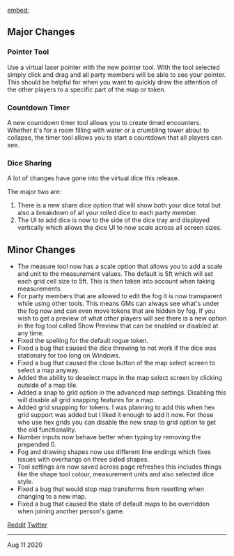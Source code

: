 [embed:](https://www.youtube.com/embed/i4JvZboAPhQ)

## Major Changes

### Pointer Tool

Use a virtual laser pointer with the new pointer tool. With the tool selected simply click and drag and all party members will be able to see your pointer. This should be helpful for when you want to quickly draw the attention of the other players to a specific part of the map or token.

### Countdown Timer

A new countdown timer tool allows you to create timed encounters. Whether it's for a room filling with water or a crumbling tower about to collapse, the timer tool allows you to start a countdown that all players can see.

### Dice Sharing

A lot of changes have gone into the virtual dice this release.

The major two are:

1. There is a new share dice option that will show both your dice total but also a breakdown of all your rolled dice to each party member.
2. The UI to add dice is now to the side of the dice tray and displayed vertically which allows the dice UI to now scale across all screen sizes.

## Minor Changes

- The measure tool now has a scale option that allows you to add a scale and unit to the measurement values. The default is 5ft which will set each grid cell size to 5ft. This is then taken into account when taking measurements.
- For party members that are allowed to edit the fog it is now transparent while using other tools. This means GMs can always see what's under the fog now and can even move tokens that are hidden by fog. If you wish to get a preview of what other players will see there is a new option in the fog tool called Show Preview that can be enabled or disabled at any time.
- Fixed the spelling for the default rogue token.
- Fixed a bug that caused the dice throwing to not work if the dice was stationary for too long on Windows.
- Fixed a bug that caused the close button of the map select screen to select a map anyway.
- Added the ability to deselect maps in the map select screen by clicking outside of a map tile.
- Added a snap to grid option in the advanced map settings. Disabling this will disable all grid snapping features for a map.
- Added grid snapping for tokens. I was planning to add this when hex grid support was added but I liked it enough to add it now. For those who use hex grids you can disable the new snap to grid option to get the old functionality.
- Number inputs now behave better when typing by removing the prepended 0.
- Fog and drawing shapes now use different line endings which fixes issues with overhangs on three sided shapes.
- Tool settings are now saved across page refreshes this includes things like the shape tool colour, measurement units and also selected dice style.
- Fixed a bug that would stop map transforms from resetting when changing to a new map.
- Fixed a bug that caused the state of default maps to be overridden when joining another person's game.

[Reddit](https://www.reddit.com/r/OwlbearRodeo/comments/i85tl0/beta_v150_release_pointer_tool_and_shared_dice/)
[Twitter](https://twitter.com/owlbearrodeo/status/1293381745782341633?s=21)

---

Aug 11 2020

